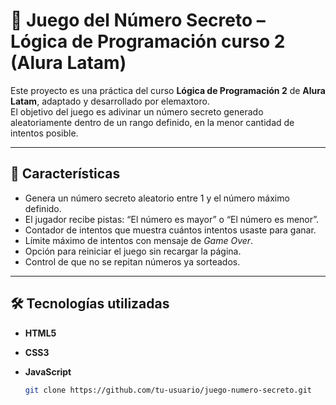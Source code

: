 # 🎯 Juego del Número Secreto – Lógica de Programación curso 2 (Alura Latam)

Este proyecto es una práctica del curso **Lógica de Programación 2** de **Alura Latam**, adaptado y desarrollado por elemaxtoro.  
El objetivo del juego es adivinar un número secreto generado aleatoriamente dentro de un rango definido, en la menor cantidad de intentos posible.

---

## 📌 Características
- Genera un número secreto aleatorio entre 1 y el número máximo definido.
- El jugador recibe pistas: “El número es mayor” o “El número es menor”.
- Contador de intentos que muestra cuántos intentos usaste para ganar.
- Límite máximo de intentos con mensaje de *Game Over*.
- Opción para reiniciar el juego sin recargar la página.
- Control de que no se repitan números ya sorteados.

---

## 🛠️ Tecnologías utilizadas
- **HTML5**
- **CSS3**
- **JavaScript**



   ```bash
   git clone https://github.com/tu-usuario/juego-numero-secreto.git

